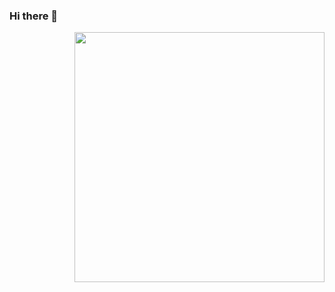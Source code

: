 ### Hi there 👋

<img align="right" height="400em" src="https://raw.githubusercontent.com/gist/ReBrufato/5e1f78814dac4c0941d6759573414c8b/raw/60f286b7f7e774d10d7820311c25d894a3b34c7f/githubCard.svg">

<!--
**ReBrufato/ReBrufato** is a ✨ _special_ ✨ repository because its `README.md` (this file) appears on your GitHub profile.

Here are some ideas to get you started:

- 🔭 I’m currently working on ...
- 🌱 I’m currently learning ...
- 👯 I’m looking to collaborate on ...
- 🤔 I’m looking for help with ...
- 💬 Ask me about ...
- 📫 How to reach me: ...
- 😄 Pronouns: ...
- ⚡ Fun fact: ...
-->
